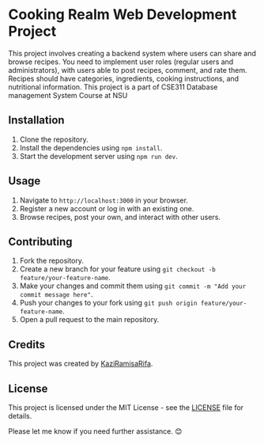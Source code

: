 # Cooking Realm Web Development Project

This project involves creating a backend system where users can share and browse recipes. You need to implement user roles (regular users and administrators), with users able to post recipes, comment, and rate them. Recipes should have categories, ingredients, cooking instructions, and nutritional information.
This project is a part of CSE311 Database management System Course at NSU
## Installation

1. Clone the repository.
2. Install the dependencies using `npm install`.
3. Start the development server using `npm run dev`.

## Usage

1. Navigate to `http://localhost:3000` in your browser.
2. Register a new account or log in with an existing one.
3. Browse recipes, post your own, and interact with other users.

## Contributing

1. Fork the repository.
2. Create a new branch for your feature using `git checkout -b feature/your-feature-name`.
3. Make your changes and commit them using `git commit -m "Add your commit message here"`.
4. Push your changes to your fork using `git push origin feature/your-feature-name`.
5. Open a pull request to the main repository.

## Credits

This project was created by [KaziRamisaRifa](https://github.com/kaziramisarifa).

## License

This project is licensed under the MIT License - see the [LICENSE](LICENSE) file for details.

Please let me know if you need further assistance. 😊
